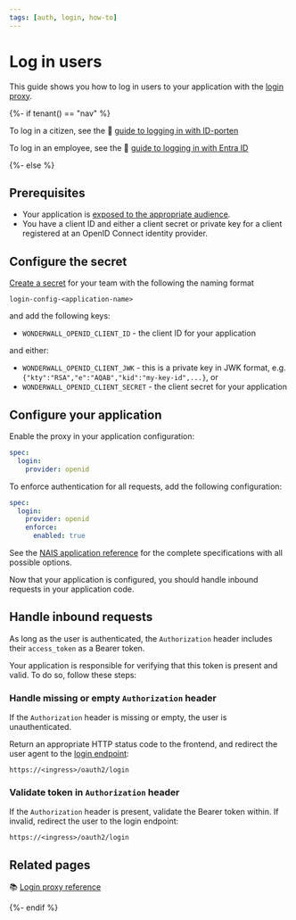 ```yaml
---
tags: [auth, login, how-to]
---
```


# Log in users

This guide shows you how to log in users to your application with the [login proxy](../explanations/README.md#login-proxy).

{%- if tenant() == "nav" %}

To log in a citizen, see the :dart: [guide to logging in with ID-porten](../idporten/how-to/login.md)

To log in an employee, see the :dart: [guide to logging in with Entra ID](../entra-id/how-to/login.md)

{%- else %}

## Prerequisites

- Your application is [exposed to the appropriate audience](../../workloads/application/how-to/expose.md).
- You have a client ID and either a client secret or private key for a client registered at an OpenID Connect identity provider.

## Configure the secret

[Create a secret](../../services/secrets/how-to/console.md) for your team with the following the naming format

```
login-config-<application-name>
```

and add the following keys:

- `WONDERWALL_OPENID_CLIENT_ID` - the client ID for your application

and either:

- `WONDERWALL_OPENID_CLIENT_JWK` - this is a private key in JWK format, e.g. `{"kty":"RSA","e":"AQAB","kid":"my-key-id",...}`, or
- `WONDERWALL_OPENID_CLIENT_SECRET` - the client secret for your application

## Configure your application

Enable the proxy in your application configuration:

```yaml title="app.yaml"
spec:
  login:
    provider: openid
```

To enforce authentication for all requests, add the following configuration:

```yaml title="app.yaml" hl_lines="4-5"
spec:
  login:
    provider: openid
    enforce:
      enabled: true
```

See the [NAIS application reference](../../workloads/application/reference/application-spec.md#login) for the complete specifications with all possible options.

Now that your application is configured, you should handle inbound requests in your application code.

## Handle inbound requests

As long as the user is authenticated, the `Authorization` header includes their `access_token` as a Bearer token.

Your application is responsible for verifying that this token is present and valid. To do so, follow these steps:

### Handle missing or empty `Authorization` header

If the `Authorization` header is missing or empty, the user is unauthenticated.

Return an appropriate HTTP status code to the frontend, and redirect the user agent to the [login endpoint]:

```
https://<ingress>/oauth2/login
```

### Validate token in `Authorization` header

If the `Authorization` header is present, validate the Bearer token within.
If invalid, redirect the user to the login endpoint:

```
https://<ingress>/oauth2/login
```

## Related pages

:books: [Login proxy reference](../reference/README.md)

[login endpoint]: ../reference/README.md#login-endpoint

{%- endif %}
